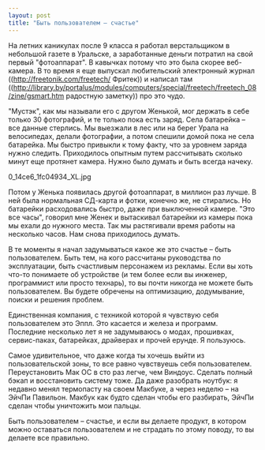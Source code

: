 ```yaml
---
layout: post
title: "Быть пользователем – счастье"
---
```

На летних каникулах после 9 класса я работал верстальщиком в небольшой газете в Уральске, а заработанные деньги потратил на свой первый "фотоаппарат". В кавычках потому что это была скорее веб-камера. В то время я еще выпускал любительский электронный журнал ((http://freetonik.com/freetech/ Фритек)) и написал там ((http://library.by/portalus/modules/computers/special/freetech/freetech_08/zine/gsmart.htm радостную заметку)) про это чудо. 

"Мустэк", как мы называли его с другом Женькой, мог держать в себе только 30 фотографий, и те только пока есть заряд. Села батарейка – все данные стерлись. Мы выезжали в лес или на берег Урала на велосипедах, делали фотографии, а потом спешили домой пока не села батарейка. Мы быстро привыкли к тому факту, что за уровнем заряда нужно следить. Приходилось опытным путем рассчитывать сколько минут еще протянет камера. Нужно было думать и быть всегда начеку.

0_14ce6_1fc04934_XL.jpg

Потом у Женька появилась другой фотоаппарат, в миллион раз лучше. В ней была нормальная СД-карта и фотки, конечно же, не стирались. Но батарейки расходовались быстро, даже при выключенной камере. "Это все часы", говорил мне Женек и вытаскивал батарейки из камеры пока мы ехали до нужного места. Так мы растягивали время работы на несколько часов. Нам снова приходилось думать.

В те моменты я начал задумываться какое же это счастье – быть пользователем. Быть тем, на кого рассчитаны руководства по эксплуатации, быть счастливым персонажем из рекламы. Если вы хоть что-то понимаете об устройстве (и тем более если вы инженер, программист или просто технарь), то вы почти никогда не можете быть пользователем. Вы будете обречены на оптимизацию, додумывание, поиски и решения проблем.

Единственная компания, с техникой которой я чувствую себя пользователем это Эппл. Это касается и железа и программ. Последние несколько лет я не задумываюсь о модах, прошивках, сервис-паках, батарейках, драйверах и прочей ерунде. Я пользуюсь.

Самое удивительное, что даже когда ты хочешь выйти из пользовательской зоны, то все равно чувствуешь себя пользователем. Переустановить Мак ОС в сто раз легче, чем Виндоус. Сделать полный бэкап и восстановить систему тоже. Да даже разобрать ноутбук: я недавно менял термопасту на своем Макбуке, а через неделю – на ЭйчПи Павильон. Макбук как будто сделан чтобы его разбирать, ЭйчПи сделан чтобы уничтожить мои пальцы.

Быть пользователем – счастье, и если вы делаете продукт, в котором можно оставаться пользователем и не страдать по этому поводу, то вы делаете все правильно.
